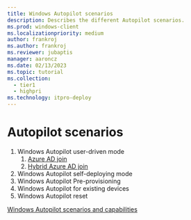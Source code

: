 ```yaml
---
title: Windows Autopilot scenarios
description: Describes the different Autopilot scenarios.
ms.prod: windows-client
ms.localizationpriority: medium
author: frankroj
ms.author: frankroj
ms.reviewer: jubaptis
manager: aaroncz
ms.date: 02/13/2023
ms.topic: tutorial
ms.collection: 
  - tier1
  - highpri
ms.technology: itpro-deploy
---
```


# Autopilot scenarios

1. Windows Autopilot user-driven mode
   1. [Azure AD join](autopilot-user-driven-aadj-workflow.md)
   2. [Hybrid Azure AD join](autopilot-user-driven-haad-workflow.md)
2. Windows Autopilot self-deploying mode
3. Windows Autopilot Pre-provisioning
4. Windows Autopilot for existing devices
5. Windows Autopilot reset

[Windows Autopilot scenarios and capabilities](/mem/autopilot/windows-autopilot-scenarios)